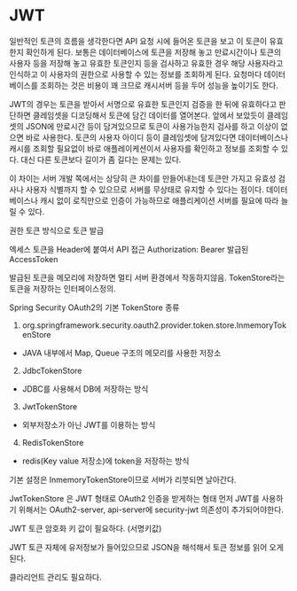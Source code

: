 # JWT

일반적인 토큰의 흐름을 생각한다면 API 요청 시에 들어온 토큰을 보고 이 토큰이 유효한지 확인하게 된다. 보통은 데이터베이스에 토큰을 저장해 놓고 만료시간이나 토큰의 사용자 등을 저장해 놓고 유효한 토큰인지 등을 검사하고 유효한 경우 해당 사용자라고 인식하고 이 사용자의 권한으로 사용할 수 있는 정보를 조회하게 된다. 요청마다 데이터베이스를 조회하는 것은 비용이 꽤 크므로 캐시서버 등을 두어 성능을 높이기도 한다.

JWT의 경우는 토큰을 받아서 서명으로 유효한 토큰인지 검증을 한 뒤에 유효하다고 판단하면 클레임셋을 디코딩해서 토큰에 담긴 데이터를 열어본다. 앞에서 보았듯이 클레임셋의 JSON에 만료시간 등이 담겨있으므로 토큰이 사용가능한지 검사를 하고 이상이 없으면 바로 사용한다. 토큰의 사용자 아이디 등이 클레임셋에 담겨있다면 데이터베이스나 캐시를 조회할 필요없이 바로 애플레이케션이서 사용자를 확인하고 정보를 조회할 수 있다. 대신 다른 토큰보다 길이가 좀 길다는 문제는 있다.

이 차이는 서버 개발 쪽에서는 상당히 큰 차이를 만들어내는데 토큰만 가지고 유효성 검사나 사용자 식별까지 할 수 있으므로 서버를 무상태로 유지할 수 있다는 점이다. 데이터베이스나 캐시 없이 로직만으로 인증이 가능하므로 애플리케이션 서버를 필요에 따라 늘릴 수 있다.

권한 토큰 방식으로 토큰 발급

엑세스 토큰을 Header에 붙여서 API 접근
Authorization: Bearer 발급된AccessToken

발급된 토큰을 메모리에 저장하면 멀티 서버 환경에서 작동하지않음.
TokenStore라는 토큰을 저장하는 인터페이스정의.

Spring Security OAuth2의 기본 TokenStore 종류
1. org.springframework.security.oauth2.provider.token.store.InmemoryTokenStore
- JAVA 내부에서 Map, Queue 구조의 메모리를 사용한 저장소
2. JdbcTokenStore
- JDBC를 사용해서 DB에 저장하는 방식
3. JwtTokenStore
- 외부저장소가 아닌 JWT를 이용하는 방식
4. RedisTokenStore
- redis(Key value 저장소)에 token을 저장하는 방식

기본 설정은 InmemoryTokenStore이므로 서버가 리붓되면 날아간다.

JwtTokenStore 은 JWT 형태로 OAuth2 인증을 받게하는 형태
먼저 JWT를 사용하기 위해서는 OAuth2-server, api-server에 security-jwt 의존성이 추가되어야한다.

JWT 토큰 암호화 키 값이 필요하다. (서명키값)

JWT 토큰 자체에 유저정보가 들어있으므로 JSON을 해석해서 토큰 정보를 읽어 오게 된다.

클라리언트 관리도 필요하다.
